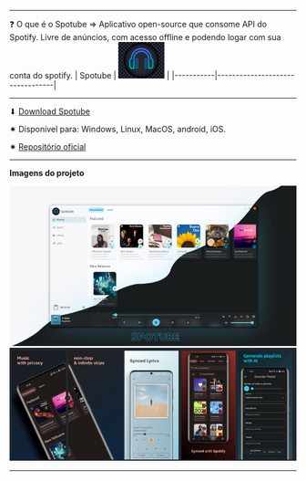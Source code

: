 ***
❓ O que é o Spotube ⇒ Aplicativo open-source que consome API do Spotify. Livre de anúncios, com acesso offline e podendo logar com sua conta do spotify.
| Spotube | ![spotube-icon](/assets/imgs/spotube/spotube-icon.png) | 
|-----------|---------------------------------|
***
⬇ [Download Spotube](https://spotube.krtirtho.dev/) 

✷ Disponível para: Windows, Linux, MacOS, android, iOS.

✷ [Repositório oficial](https://github.com/KRTirtho/spotube)
***
**Imagens do projeto**

![imagem-projeto-1](/assets/imgs/spotube/image.png)
![imagem-do-projeto-2](/assets/imgs/spotube/image-1.png)
***
